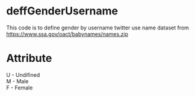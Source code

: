 # deffGenderUsername
This code is to define gender by username twitter use name dataset from https://www.ssa.gov/oact/babynames/names.zip

Attribute
===========
U - Undifined</br>
M - Male</br>
F - Female</br>
